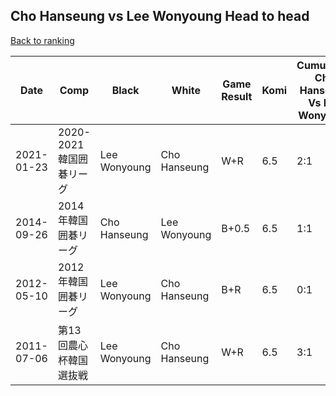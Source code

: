## Cho Hanseung vs Lee Wonyoung Head to head

[Back to ranking](../../index.md)




| **Date** | **Comp** | **Black** | **White** | **Game Result** | **Komi** | **Cumulative Cho Hanseung Vs Lee Wonyoung** | **Cho Hanseung Streak** | **Lee Wonyoung Streak** | 
| --- | --- | --- | --- | --- | --- | --- | --- | --- |
| 2021-01-23 | 2020-2021韓国囲碁リーグ | Lee Wonyoung | Cho Hanseung | W+R | 6.5 | 2:1 | 2 | 0 | 
| 2014-09-26 | 2014年韓国囲碁リーグ | Cho Hanseung | Lee Wonyoung | B+0.5 | 6.5 | 1:1 | 1 | 0 | 
| 2012-05-10 | 2012年韓国囲碁リーグ | Lee Wonyoung | Cho Hanseung | B+R | 6.5 | 0:1 | 0 | 1 | 
| 2011-07-06 | 第13回農心杯韓国選抜戦 | Lee Wonyoung | Cho Hanseung | W+R | 6.5 | 3:1 | 3 | 0 |





